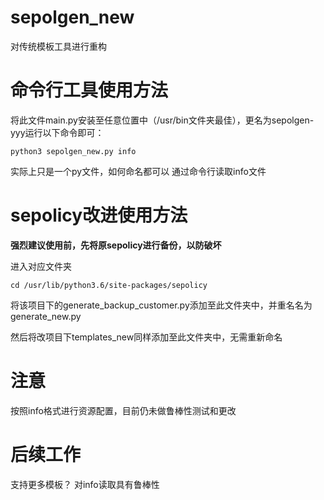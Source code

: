 # sepolgen_new
对传统模板工具进行重构

# 命令行工具使用方法
将此文件main.py安装至任意位置中（/usr/bin文件夹最佳），更名为sepolgen-yyy运行以下命令即可：
```
python3 sepolgen_new.py info
```
实际上只是一个py文件，如何命名都可以
通过命令行读取info文件

# sepolicy改进使用方法

**强烈建议使用前，先将原sepolicy进行备份，以防破坏**

进入对应文件夹
```
cd /usr/lib/python3.6/site-packages/sepolicy
```
将该项目下的generate_backup_customer.py添加至此文件夹中，并重名名为generate_new.py

然后将改项目下templates_new同样添加至此文件夹中，无需重新命名

# 注意
按照info格式进行资源配置，目前仍未做鲁棒性测试和更改

# 后续工作
支持更多模板？
对info读取具有鲁棒性
